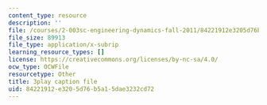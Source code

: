 ```yaml
---
content_type: resource
description: ''
file: /courses/2-003sc-engineering-dynamics-fall-2011/84221912e3205d76b5a15dae3232cd72_ZNVvYg1FOPk.vtt
file_size: 89913
file_type: application/x-subrip
learning_resource_types: []
license: https://creativecommons.org/licenses/by-nc-sa/4.0/
ocw_type: OCWFile
resourcetype: Other
title: 3play caption file
uid: 84221912-e320-5d76-b5a1-5dae3232cd72
---
```

